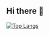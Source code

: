 ## Hi there 👋

[![Top Langs](https://github-readme-stats-psi-topaz-21.vercel.app//api/top-langs/?username=willowweevil)](https://github.com/willowweevil/github-readme-stats)



<!-- 
**willowweevil/willowweevil** is a ✨ _special_ ✨ repository because its `README.md` (this file) appears on your GitHub profile.

Here are some ideas to get you started:

- 🔭 I’m currently working on ...
- 🌱 I’m currently learning ...
- 👯 I’m looking to collaborate on ...
- 🤔 I’m looking for help with ...
- 💬 Ask me about ...
- 📫 How to reach me: ...
- 😄 Pronouns: ...
- ⚡ Fun fact: ...
-->
